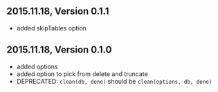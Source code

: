 ## 2015.11.18, Version 0.1.1

* added skipTables option

## 2015.11.18, Version 0.1.0

* added options
* added option to pick from delete and truncate
* DEPRECATED: `clean(db, done)` should be `clean(options, db, done)`
